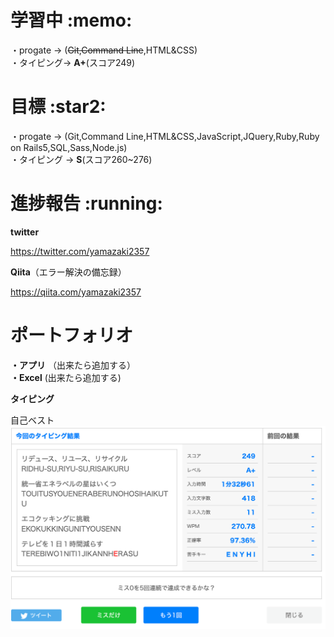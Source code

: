 # 学習中 \:memo:
・progate → (~~Git,Command Line~~,HTML&CSS)
<br>
・タイピング→ **A+**(スコア249)

# 目標 \:star2:
・progate → (Git,Command Line,HTML&CSS,JavaScript,JQuery,Ruby,Ruby on Rails5,SQL,Sass,Node.js)
<br>
・タイピング → **S**(スコア260~276)

# 進捗報告 \:running:

**twitter**

https://twitter.com/yamazaki2357

**Qiita**（エラー解決の備忘録）

https://qiita.com/yamazaki2357

# ポートフォリオ

**・アプリ**
（出来たら追加する）
<br>
**・Excel**
(出来たら追加する)

**タイピング**

自己ベスト
<br>
![タイピング腕試し](/img/腕試し2022.12.4.png)
